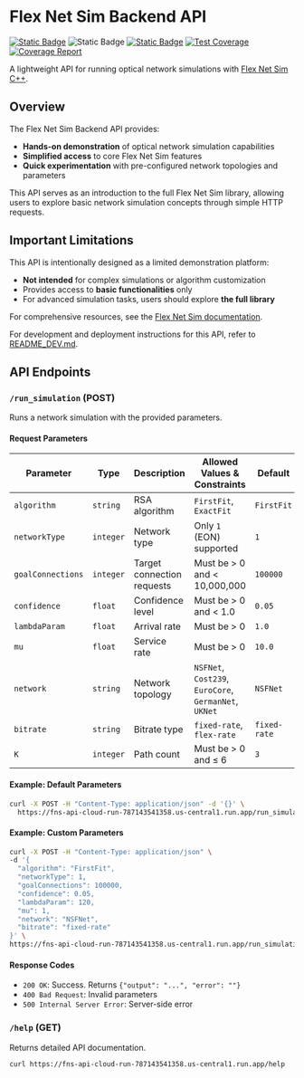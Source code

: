 # Flex Net Sim Backend API

[![Static Badge](https://img.shields.io/badge/version-1.1.0-blue)](https://github.com/MirkoZETA/FlexNetSim-API)
![Static Badge](https://img.shields.io/badge/language-python-blue)
[![Static Badge](https://img.shields.io/badge/licese-MIT-green)](https://github.com/MirkoZETA/FlexNetSim-API/blob/master/LICENSE)
[![Test Coverage](https://github.com/MirkoZETA/FlexNetSim-API/actions/workflows/test-coverage.yml/badge.svg)](https://github.com/MirkoZETA/FlexNetSim-API/actions/workflows/test-coverage.yml)
[![Coverage Report](https://img.shields.io/badge/coverage-report-blue)](https://mirkoZETA.github.io/FlexNetSim-API/)

A lightweight API for running optical network simulations with [Flex Net Sim C++](https://gitlab.com/DaniloBorquez/flex-net-sim).

## Overview

The Flex Net Sim Backend API provides:

- **Hands-on demonstration** of optical network simulation capabilities
- **Simplified access** to core Flex Net Sim features
- **Quick experimentation** with pre-configured network topologies and parameters

This API serves as an introduction to the full Flex Net Sim library, allowing users to explore basic network simulation concepts through simple HTTP requests.

## Important Limitations

This API is intentionally designed as a limited demonstration platform:

- **Not intended** for complex simulations or algorithm customization
- Provides access to **basic functionalities** only
- For advanced simulation tasks, users should explore **the full library**

For comprehensive resources, see the [Flex Net Sim documentation](https://flex-net-sim-fork.readthedocs.io/stable/).

For development and deployment instructions for this API, refer to [README_DEV.md](.github/workflows/README_DEV.md).

## API Endpoints

### `/run_simulation` (POST)

Runs a network simulation with the provided parameters.

#### Request Parameters

| Parameter       | Type      | Description                | Allowed Values & Constraints                                   | Default   |
|---------------|---------|----------------------------|-------------------------------------------------|-----------|
| `algorithm`    | `string`  | RSA algorithm              | `FirstFit`, `ExactFit`                         | `FirstFit` |
| `networkType`  | `integer` | Network type               | Only `1` (EON) supported                        | `1`       |
| `goalConnections` | `integer` | Target connection requests | Must be > 0 and < 10,000,000                   | `100000`  |
| `confidence`   | `float`   | Confidence level           | Must be > 0 and < 1.0                           | `0.05`    |
| `lambdaParam`  | `float`   | Arrival rate               | Must be > 0                                     | `1.0`     |
| `mu`          | `float`   | Service rate               | Must be > 0                                     | `10.0`    |
| `network`      | `string`  | Network topology           | `NSFNet`, `Cost239`, `EuroCore`, `GermanNet`, `UKNet` | `NSFNet` |
| `bitrate`      | `string`  | Bitrate type               | `fixed-rate`, `flex-rate`                      | `fixed-rate` |
| `K`           | `integer` | Path count                 | Must be > 0 and ≤ 6                             | `3`       |

#### Example: Default Parameters

```bash
curl -X POST -H "Content-Type: application/json" -d '{}' \
  https://fns-api-cloud-run-787143541358.us-central1.run.app/run_simulation
```

#### Example: Custom Parameters

```bash
curl -X POST -H "Content-Type: application/json" \
-d '{ 
  "algorithm": "FirstFit",
  "networkType": 1,
  "goalConnections": 100000,
  "confidence": 0.05,
  "lambdaParam": 120,
  "mu": 1,
  "network": "NSFNet",
  "bitrate": "fixed-rate"
}' \
https://fns-api-cloud-run-787143541358.us-central1.run.app/run_simulation
```

#### Response Codes

- `200 OK`: Success. Returns `{"output": "...", "error": ""}`
- `400 Bad Request`: Invalid parameters
- `500 Internal Server Error`: Server-side error

### `/help` (GET)

Returns detailed API documentation.

```bash
curl https://fns-api-cloud-run-787143541358.us-central1.run.app/help
```